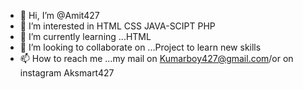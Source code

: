- 👋 Hi, I’m @Amit427
- 👀 I’m interested in HTML CSS JAVA-SCIPT PHP
- 🌱 I’m currently learning ...HTML 
- 💞️ I’m looking to collaborate on ...Project to learn new skills
- 📫 How to reach me ...my mail on Kumarboy427@gmail.com/or on instagram Aksmart427

<!---
Amit427/Amit427 is a ✨ special ✨ repository because its `README.md` (this file) appears on your GitHub profile.
You can click the Preview link to take a look at your changes.
--->
